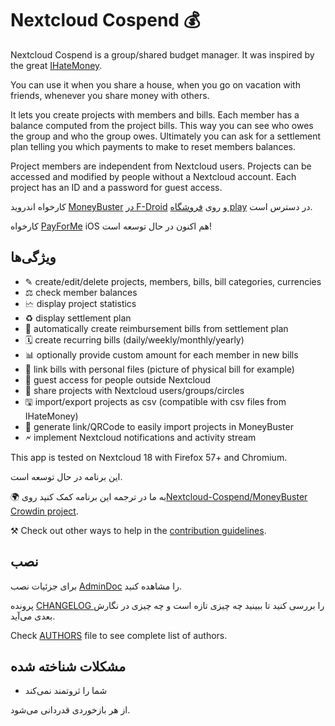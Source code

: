 # Nextcloud Cospend 💰

Nextcloud Cospend is a group/shared budget manager. It was inspired by the great [IHateMoney](https://github.com/spiral-project/ihatemoney/).

You can use it when you share a house, when you go on vacation with friends, whenever you share money with others.

It lets you create projects with members and bills. Each member has a balance computed from the project bills. This way you can see who owes the group and who the group owes. Ultimately you can ask for a settlement plan telling you which payments to make to reset members balances.

Project members are independent from Nextcloud users. Projects can be accessed and modified by people without a Nextcloud account. Each project has an ID and a password for guest access.

کارخواه اندروید [MoneyBuster](https://gitlab.com/eneiluj/moneybuster) [ در F-Droid](https://f-droid.org/packages/net.eneiluj.moneybuster/) و روی [ فروشگاه play](https://play.google.com/store/apps/details?id=net.eneiluj.moneybuster) در دسترس است.

کارخواه [PayForMe](https://github.com/mayflower/PayForMe) iOS هم اکنون در حال توسعه است!

## ویژگی‌ها

* ✎ create/edit/delete projects, members, bills, bill categories, currencies
* ⚖ check member balances
* 🗠 display project statistics
* ♻ display settlement plan
* 🎇 automatically create reimbursement bills from settlement plan
* 🗓 create recurring bills (daily/weekly/monthly/yearly)
* 📊 optionally provide custom amount for each member in new bills
* 🔗 link bills with personal files (picture of physical bill for example)
* 👩 guest access for people outside Nextcloud
* 👫 share projects with Nextcloud users/groups/circles
* 🖫 import/export projects as csv (compatible with csv files from IHateMoney)
* 🔗 generate link/QRCode to easily import projects in MoneyBuster
* 🗲 implement Nextcloud notifications and activity stream

This app is tested on Nextcloud 18 with Firefox 57+ and Chromium.

این برنامه در حال توسعه است.

🌍 به ما در ترجمه این برنامه کمک کنید روی[Nextcloud-Cospend/MoneyBuster Crowdin project](https://crowdin.com/project/moneybuster).

⚒ Check out other ways to help in the [contribution guidelines](https://gitlab.com/eneiluj/cospend-nc/blob/master/CONTRIBUTING.md).

## نصب

برای جزئیات نصب [AdminDoc](https://gitlab.com/eneiluj/cospend-nc/wikis/admindoc) را مشاهده کنید.

پرونده [ CHANGELOG ](https://gitlab.com/eneiluj/cospend-nc/blob/master/CHANGELOG.md#change-log) را بررسی کنید تا ببینید چه چیزی تازه است و چه چیزی در نگارش بعدی می‌آید.

Check [AUTHORS](https://gitlab.com/eneiluj/cospend-nc/blob/master/AUTHORS.md#authors) file to see complete list of authors.

## مشکلات شناخته شده

* شما را ثروتمند نمی‌کند

از هر بازخوردی قدردانی می‌شود.